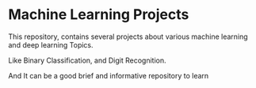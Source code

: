 # Machine Learning Projects

This repository, contains several projects about various machine learning and deep learning Topics.

Like Binary Classification, and Digit Recognition.

And It can be a good brief and informative repository to learn
